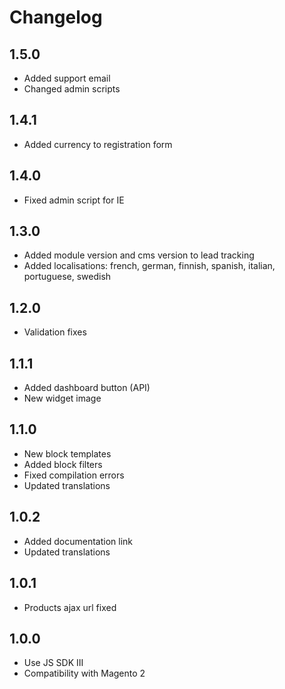 # Changelog

## 1.5.0
* Added support email
* Changed admin scripts

## 1.4.1
* Added currency to registration form

## 1.4.0
* Fixed admin script for IE

## 1.3.0
* Added module version and cms version to lead tracking
* Added localisations: french, german, finnish, spanish, italian, portuguese, swedish

## 1.2.0
* Validation fixes

## 1.1.1
* Added dashboard button (API)
* New widget image

## 1.1.0
* New block templates
* Added block filters
* Fixed compilation errors
* Updated translations

## 1.0.2
* Added documentation link
* Updated translations

## 1.0.1
* Products ajax url fixed

## 1.0.0
* Use JS SDK III
* Compatibility with Magento 2
